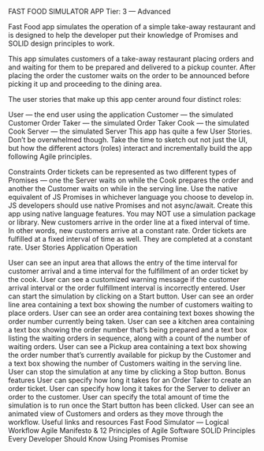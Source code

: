 FAST FOOD SIMULATOR APP
Tier: 3 — Advanced

Fast Food app simulates the operation of a simple take-away restaurant and is designed to help the developer put their knowledge of Promises and SOLID design principles to work.

This app simulates customers of a take-away restaurant placing orders and and waiting for them to be prepared and delivered to a pickup counter. After placing the order the customer waits on the order to be announced before picking it up and proceeding to the dining area.

The user stories that make up this app center around four distinct roles:

User — the end user using the application
Customer — the simulated Customer
Order Taker — the simulated Order Taker
Cook — the simulated Cook
Server — the simulated Server
This app has quite a few User Stories. Don’t be overwhelmed though. Take the time to sketch out not just the UI, but how the different actors (roles) interact and incrementally build the app following Agile principles.

Constraints
Order tickets can be represented as two different types of Promises — one the Server waits on while the Cook prepares the order and another the Customer waits on while in the serving line.
Use the native equivalent of JS Promises in whichever language you choose to develop in. JS developers should use native Promises and not async/await.
Create this app using native language features. You may NOT use a simulation package or library.
New customers arrive in the order line at a fixed interval of time. In other words, new customers arrive at a constant rate.
Order tickets are fulfilled at a fixed interval of time as well. They are completed at a constant rate.
User Stories
Application Operation

User can see an input area that allows the entry of the time interval for customer arrival and a time interval for the fulfillment of an order ticket by the cook.
User can see a customized warning message if the customer arrival interval or the order fulfillment interval is incorrectly entered.
User can start the simulation by clicking on a Start button.
User can see an order line area containing a text box showing the number of customers waiting to place orders.
User can see an order area containing text boxes showing the order number currently being taken.
User can see a kitchen area containing a text box showing the order number that’s being prepared and a text box listing the waiting orders in sequence, along with a count of the number of waiting orders.
User can see a Pickup area containing a text box showing the order number that’s currently available for pickup by the Customer and a text box showing the number of Customers waiting in the serving line.
User can stop the simulation at any time by clicking a Stop button.
Bonus features
User can specify how long it takes for an Order Taker to create an order ticket.
User can specify how long it takes for the Server to deliver an order to the customer.
User can specify the total amount of time the simulation is to run once the Start button has been clicked.
User can see an animated view of Customers and orders as they move through the workflow.
Useful links and resources
Fast Food Simulator — Logical Workflow
Agile Manifesto & 12 Principles of Agile Software
SOLID Principles Every Developer Should Know
Using Promises
Promise
